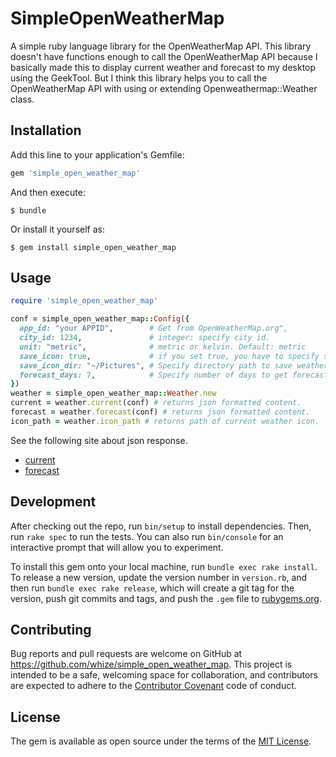 # SimpleOpenWeatherMap

A simple ruby language library for the OpenWeatherMap API.
This library doesn't have functions enough to call the OpenWeatherMap API because I basically made this to display current weather and forecast to my desktop using the GeekTool.
But I think this library helps you to call the OpenWeatherMap API with using or extending Openweathermap::Weather class.

## Installation

Add this line to your application's Gemfile:

```ruby
gem 'simple_open_weather_map'
```

And then execute:

    $ bundle

Or install it yourself as:

    $ gem install simple_open_weather_map

## Usage

```ruby
require 'simple_open_weather_map'

conf = simple_open_weather_map::Config({
  app_id: "your APPID",        # Get from OpenWeatherMap.org",
  city_id: 1234,               # integer: specify city id.
  unit: "metric",              # metric or kelvin. Default: metric
  save_icon: true,             # if you set true, you have to specify save_icon_dir. Default: true
  save_icon_dir: "~/Pictures", # Specify directory path to save weather icon. Default: /tmp
  forecast_days: 7,            # Specify number of days to get forecast. Default: 7
})
weather = simple_open_weather_map::Weather.new
current = weather.current(conf) # returns json formatted content.
forecast = weather.forecast(conf) # returns json formatted content.
icon_path = weather.icon_path # returns path of current weather icon.
```

See the following site about json response.

* [current](http://openweathermap.org/current#current_JSON)
* [forecast](http://openweathermap.org/forecast16#JSON)

## Development

After checking out the repo, run `bin/setup` to install dependencies. Then, run `rake spec` to run the tests. You can also run `bin/console` for an interactive prompt that will allow you to experiment.

To install this gem onto your local machine, run `bundle exec rake install`. To release a new version, update the version number in `version.rb`, and then run `bundle exec rake release`, which will create a git tag for the version, push git commits and tags, and push the `.gem` file to [rubygems.org](https://rubygems.org).

## Contributing

Bug reports and pull requests are welcome on GitHub at https://github.com/whize/simple_open_weather_map. This project is intended to be a safe, welcoming space for collaboration, and contributors are expected to adhere to the [Contributor Covenant](http://contributor-covenant.org) code of conduct.


## License

The gem is available as open source under the terms of the [MIT License](http://opensource.org/licenses/MIT).
